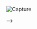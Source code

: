 ![Capture](https://user-images.githubusercontent.com/82465527/187879899-dd72bd45-68c8-4337-a695-84af7a1beeb8.PNG)
<br>

<!---
//ref:<-- https://www.youtube.com/watch?v=l4bLPfS1uik&list=WL&index=6-->
-->
